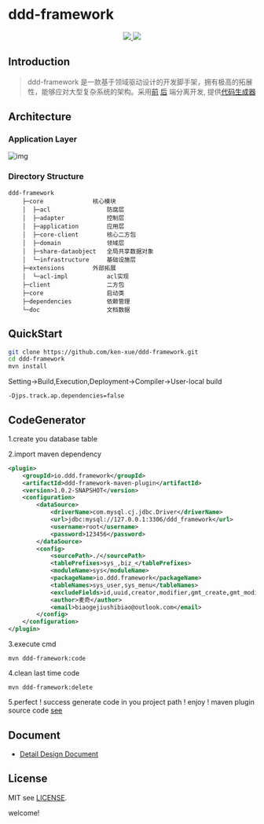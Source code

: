 # ddd-framework

<p align="center">
  <a href="https://github.com/ken-xue/ddd-framework/blob/master/LICENSE">
    <img src="https://img.shields.io/static/v1?label=license&message=MIT&color=green">
  </a>
  <a href="https://www.oracle.com/java">
    <img src="https://img.shields.io/static/v1?label=JDK&message=1.8&color=red">
  </a>
</p>



## Introduction

> ddd-framework 是一款基于领域驱动设计的开发脚手架，拥有极高的拓展性，能够应对大型复杂系统的架构。采用[前](https://github.com/ken-xue/ddd-framework-vue) [后](https://github.com/ken-xue/ddd-framework) 端分离开发, 提供[代码生成器](https://github.com/ken-xue/ddd-framework-maven-plugin)

## Architecture

### Application Layer  

![img](https://cdn.nlark.com/yuque/0/2021/png/2630542/1639145697424-168ad4a4-aa29-4d10-b005-399fc26c00f7.png)

### Directory Structure

```
ddd-framework
    ├─core              核心模块
    │  ├─acl                防腐层
    │  ├─adapter            控制层
    │  ├─application        应用层
    │  ├─core-client        核心二方包
    │  ├─domain             领域层
    │  ├─share-dataobject   全局共享数据对象
    │  └─infrastructure     基础设施层
    ├─extensions        外部拓展
    │  └─acl-impl           acl实现
    ├─client                二方包
    ├─core                  启动类
    ├─dependencies          依赖管理
    └─doc                   文档数据
```

## QuickStart

```bash
git clone https://github.com/ken-xue/ddd-framework.git
cd ddd-framework
mvn install
```

Setting->Build,Execution,Deployment->Compiler->User-local build
```shell
-Djps.track.ap.dependencies=false
```

## CodeGenerator

1.create you database table

2.import maven dependency

```xml
<plugin>
    <groupId>io.ddd.framework</groupId>
    <artifactId>ddd-framework-maven-plugin</artifactId>
    <version>1.0.2-SNAPSHOT</version>
    <configuration>
        <dataSource>
            <driverName>com.mysql.cj.jdbc.Driver</driverName>
            <url>jdbc:mysql://127.0.0.1:3306/ddd_framework</url>
            <username>root</username>
            <password>123456</password>
        </dataSource>
        <config>
            <sourcePath>./</sourcePath>
            <tablePrefixes>sys_,biz_</tablePrefixes>
            <moduleName>sys</moduleName>
            <packageName>io.ddd.framework</packageName>
            <tableNames>sys_user,sys_menu</tableNames>
            <excludeFields>id,uuid,creator,modifier,gmt_create,gmt_modified,deleted</excludeFields>
            <author>麦奇</author>
            <email>biaogejiushibiao@outlook.com</email>
        </config>
    </configuration>
</plugin>
```

3.execute cmd 

```shell
mvn ddd-framework:code
```
4.clean last time code

```shell
mvn ddd-framework:delete
```

5.perfect ! success generate code in you project path ! enjoy ! maven plugin source code [see]()

## Document

- [Detail Design Document]()

## License

MIT see [LICENSE](./LICENSE).  

welcome!
